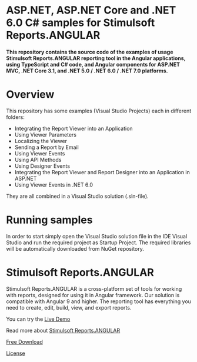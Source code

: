 # ASP.NET, ASP.NET Core and .NET 6.0 C# samples for Stimulsoft Reports.ANGULAR

#### This repository contains the source code of the examples of usage Stimulsoft Reports.ANGULAR reporting tool in the Angular applications, using TypeScript and C# code, and Angular components for ASP.NET MVC, .NET Core 3.1, and .NET 5.0 / .NET 6.0 / .NET 7.0 platforms.

# Overview
This repository has some examples (Visual Studio Projects) each in different folders:
* Integrating the Report Viewer into an Application
* Using Viewer Parameters
* Localizing the Viewer
* Sending a Report by Email
* Using Viewer Events
* Using API Methods
* Using Designer Events
* Integrating the Report Viewer and Report Designer into an Application in ASP.NET
* Using Viewer Events in .NET 6.0

They are all combined in a Visual Studio solution (.sln-file).

# Running samples
In order to start simply open the Visual Studio solution file in the IDE Visual Studio and run the required project as Startup Project. The required libraries will be automatically downloaded from NuGet repository.

# Stimulsoft Reports.ANGULAR
Stimulsoft Reports.ANGULAR is a cross-platform set of tools for working with reports, designed for using it in Angular framework. Our solution is compatible with Angular 9 and higher. The reporting tool has everything you need to create, edit, build, view, and export reports.

You can try the [Live Demo](http://demo.stimulsoft.com/#Net)

Read more about [Stimulsoft Reports.ANGULAR](https://www.stimulsoft.com/en/products/reports-angular)

[Free Download](https://www.stimulsoft.com/en/downloads)

[License](LICENSE.md)
